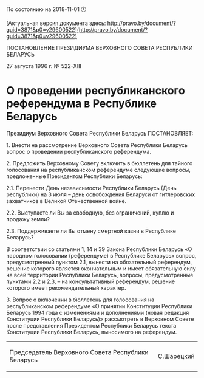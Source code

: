 По состоянию на 2018-11-01 &#x1F550;

[Актуальная версия документа здесь: http://pravo.by/document/?guid=3871&p0=v29600522](http://pravo.by/document/?guid=3871&p0=v29600522)

<p>ПОСТАНОВЛЕНИЕ ПРЕЗИДИУМА ВЕРХОВНОГО СОВЕТА РЕСПУБЛИКИ БЕЛАРУСЬ</p>
<p>27 августа 1996 г. № 522-XIII</p>
<h1>О проведении республиканского референдума в Республике Беларусь</h1>
<p>Президиум Верховного Совета Республики Беларусь ПОСТАНОВЛЯЕТ:</p>
<p>1. Внести на рассмотрение Верховного Совета Республики Беларусь вопрос о проведении республиканского референдума.</p>
<p>2. Предложить Верховному Совету включить в бюллетень для тайного голосования на республиканском референдуме следующие вопросы, предложенные Президентом Республики Беларусь:</p>
<p>2.1. Перенести День независимости Республики Беларусь (День республики) на 3 июля – день освобождения Беларуси от гитлеровских захватчиков в Великой Отечественной войне.</p>
<p>2.2. Выступаете ли Вы за свободную, без ограничений, куплю и продажу земли?</p>
<p>2.3. Поддерживаете ли Вы отмену смертной казни в Республике Беларусь?</p>
<p>В соответствии со статьями 1, 14 и 39 Закона Республики Беларусь «О народном голосовании (референдуме) в Республике Беларусь» вопрос, предусмотренный пунктом 2.1, вынести на обязательный референдум, решение которого является окончательным и имеет обязательную силу на всей территории Республики Беларусь, вопросы, предусмотренные пунктами 2.2 и 2.3, – на консультативный референдум, решение которого имеет рекомендательный характер.</p>
<p>3. Вопрос о включении в бюллетень для голосования на республиканском референдуме «О принятии Конституции Республики Беларусь 1994 года с изменениями и дополнениями (новая редакция Конституции Республики Беларусь)» рассмотреть в Верховном Совете после представления Президентом Республики Беларусь текста Конституции Республики Беларусь, выносимого на референдум.</p>
<p></p>
<table><tr>
<td><p>Председатель Верховного Совета Республики Беларусь</p></td>
<td><p>С.Шарецкий</p></td>
</tr></table>
<p></p>